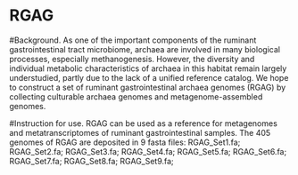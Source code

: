 # RGAG

#Background.
As one of the important components of the ruminant gastrointestinal tract microbiome, archaea are involved in many biological processes, especially methanogenesis. However, the diversity and individual metabolic characteristics of archaea in this habitat remain largely understudied, partly due to the lack of a unified reference catalog. We hope to construct a set of ruminant gastrointestinal archaea genomes (RGAG) by collecting culturable archaea genomes and metagenome-assembled genomes.

#Instruction for use.
RGAG can be used as a reference for metagenomes and metatranscriptomes of ruminant gastrointestinal samples.
The 405 genomes of RGAG are deposited in 9 fasta files:
RGAG_Set1.fa;
RGAG_Set2.fa;
RGAG_Set3.fa;
RGAG_Set4.fa;
RGAG_Set5.fa;
RGAG_Set6.fa;
RGAG_Set7.fa;
RGAG_Set8.fa;
RGAG_Set9.fa;

